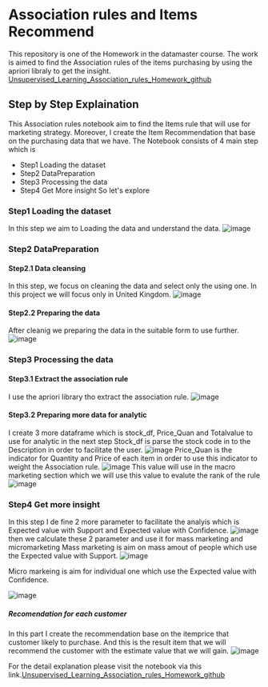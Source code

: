 # Association rules and Items Recommend
This repository is one of the Homework in the datamaster course. The work is aimed to find the Association rules of the items purchasing by using the apriori libraly to get the insight.
[Unsupervised_Learning_Association_rules_Homework_github](https://github.com/Kritkikomo/Association_rules_datamaster/blob/main/Unsupervised_Learning_Association_rules_Homework_github.ipynb)
## Step by Step Explaination
This Association rules notebook aim to find the Items rule that will use for marketing strategy. Moreover, I create the Item Recommendation that base on the purchasing data that we have. 
The Notebook consists of 4 main step which is
* Step1 Loading the dataset
* Step2 DataPreparation
* Step3 Processing the data
* Step4 Get More insight 
So let's explore
### Step1  Loading the dataset
In this step we aim to Loading the data and understand the data.
![image](https://user-images.githubusercontent.com/112334326/223732266-0c0da0d3-fb0e-4d8c-8ba5-6ea5d2236e9b.png)
### Step2 DataPreparation
#### Step2.1 Data cleansing
In this step, we focus on cleaning the data and select only the using one. In this project we will focus only in United Kingdom.
![image](https://user-images.githubusercontent.com/112334326/223732716-58db8df4-0d4f-48bd-823a-eb16e5f1284c.png)
#### Step2.2 Preparing the data
After cleanig we preparing the data in the suitable form to use further.
![image](https://user-images.githubusercontent.com/112334326/223733282-a7c2c178-6f38-40dd-9da3-2622ca651f2b.png)
### Step3 Processing the data
#### Step3.1 Extract the association rule
I use the apriori library tho extract the association rule.
![image](https://user-images.githubusercontent.com/112334326/223733669-f1971f2e-f5c1-4b39-990e-b0d5067508d8.png)
#### Step3.2 Preparing more data for analytic
I create 3 more dataframe which is stock_df, Price_Quan and Totalvalue to use for analytic in the next step
Stock_df is parse the stock code in to the Description in order to facilitate the user.
![image](https://user-images.githubusercontent.com/112334326/223734316-19b1ed9f-32ea-406d-87a7-5f787b935a97.png)
Price_Quan is the indicator for Quantity and Price of each item in order to use this indicator to weight the Association rule.
![image](https://user-images.githubusercontent.com/112334326/223734476-978a64a2-9988-4eac-ab3b-3f455f0eb323.png)
 This value will use in the macro marketing section which we will use this value to evalute the rank of the rule
![image](https://user-images.githubusercontent.com/112334326/223735419-fe5628f0-2014-466d-b5f5-c849bbeb1d66.png)
### Step4 Get more insight
In this step I de fine 2 more parameter to facilitate the analyis which is  Expected value with Support and Expected value with Confidence.
![image](https://user-images.githubusercontent.com/112334326/223735937-3de1e590-8896-4c3d-b4af-7661e0e804a5.png)
then we calculate these 2 parameter and use it for mass marketing and micromarketing
Mass marketing is aim on mass amout of people which use the Expected value with Support.
![image](https://user-images.githubusercontent.com/112334326/223736723-27c06f1e-13e4-4a84-834d-6086d3af451e.png)

Micro markeing is aim for individual one which use the Expected value with Confidence.

![image](https://user-images.githubusercontent.com/112334326/223736845-662c920d-a526-472c-a6b0-b26f440539e6.png)
##### Recomendation for each customer
In this part I create the recommendation base on the itemprice that customer likely to purchase. And this is the result item that we will recommend the customer with the estimate value that we will gain.
![image](https://user-images.githubusercontent.com/112334326/223737467-1cbf2c36-7f37-4be6-8314-5871f4bc6bc4.png)

For the detail explanation please visit the notebook via this link.[Unsupervised_Learning_Association_rules_Homework_github](https://github.com/Kritkikomo/Association_rules_datamaster/blob/main/Unsupervised_Learning_Association_rules_Homework_github.ipynb)






